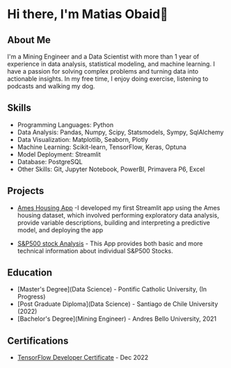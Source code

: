 # Hi there, I'm Matias Obaid👋

## About Me

I'm a Mining Engineer and a Data Scientist with more than 1 year of experience in data analysis, statistical modeling, and machine learning. I have a passion for solving complex problems and turning data into actionable insights. In my free time, I enjoy doing exercise, listening to podcasts and walking my dog.

## Skills

- Programming Languages: Python
- Data Analysis: Pandas, Numpy, Scipy, Statsmodels, Sympy, SqlAlchemy
- Data Visualization: Matplotlib, Seaborn, Plotly
- Machine Learning: Scikit-learn, TensorFlow, Keras, Optuna
- Model Deployment: Streamlit
- Database: PostgreSQL
- Other Skills: Git, Jupyter Notebook, PowerBI, Primavera P6, Excel

## Projects

- [Ames Housing App](https://matiasob-data-sci-streamlit-appsames-housingames-housing-zxwbn3.streamlit.app/) -I developed my first Streamlit app using the Ames housing dataset, which involved performing exploratory data analysis, provide variable descriptions, building and interpreting a predictive model, and deploying the app

- [S&P500 stock Analysis](https://matiasob-data-science-p-streamlit-appsstock-appstock-app-7cgvtn.streamlit.app/) - This App provides both basic and more technical information about individual S&P500 Stocks.


## Education

- [Master's Degree](Data Science) - Pontific Catholic University, (In Progress)
- [Post Graduate Diploma](Data Science) - Santiago de Chile University (2022)
- [Bachelor's Degree](Mining Engineer) - Andres Bello University, 2021

## Certifications

- [TensorFlow Developer Certificate](https://www.credential.net/77d75f33-d55c-4185-ab00-1da4462dfaf9) - Dec 2022
